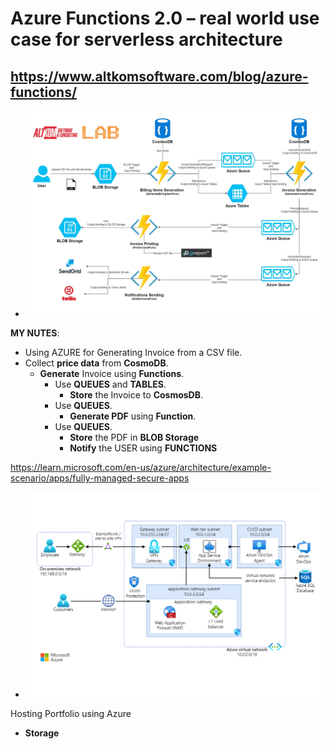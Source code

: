 # **Azure Functions 2.0 – real world use case for serverless architecture**
## https://www.altkomsoftware.com/blog/azure-functions/
-   ![alt text](image.png)

**MY NUTES**:  
-   Using AZURE for Generating Invoice from a CSV file.  
-   Collect **price data** from **CosmoDB**.  
    -   **Generate** Invoice using **Functions**.  
        -   Use **QUEUES** and **TABLES**.
            -   **Store** the Invoice to **CosmosDB**.
        -   Use **QUEUES**.
            -   **Generate PDF** using **Function**.
        -   Use **QUEUES**.
            -   **Store** the PDF in **BLOB Storage**
            -   **Notify** the USER using **FUNCTIONS**


https://learn.microsoft.com/en-us/azure/architecture/example-scenario/apps/fully-managed-secure-apps
-   ![alt text](image-1.png)



Hosting Portfolio using Azure
-   **Storage**